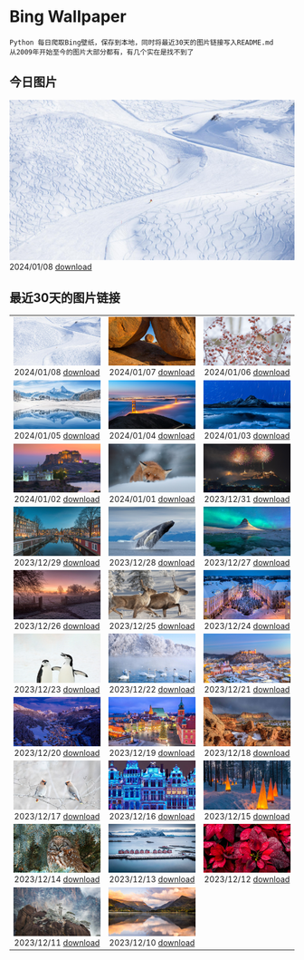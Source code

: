 # Bing Wallpaper

```
Python 每日爬取Bing壁纸，保存到本地，同时将最近30天的图片链接写入README.md
从2009年开始至今的图片大部分都有，有几个实在是找不到了
```



## 今日图片


![](./images/2024/01/08/BerninaPass_ZH-CN5776010452_1920x1080_2024-01-08.jpg)2024/01/08 [download](./images/2024/01/08/BerninaPass_ZH-CN5776010452_1920x1080_2024-01-08.jpg)

## 最近30天的图片链接


|      |      |      |
| :----: | :----: | :----: |
|![](./images/2024/01/08/BerninaPass_ZH-CN5776010452_1920x1080_2024-01-08.jpg)2024/01/08 [download](./images/2024/01/08/BerninaPass_ZH-CN5776010452_1920x1080_2024-01-08.jpg)|![](./images/2024/01/07/DevilsMarbles_ZH-CN4897809914_1920x1080_2024-01-07.jpg)2024/01/07 [download](./images/2024/01/07/DevilsMarbles_ZH-CN4897809914_1920x1080_2024-01-07.jpg)|![](./images/2024/01/06/CrabappleChaffinch_ZH-CN4458529756_1920x1080_2024-01-06.jpg)2024/01/06 [download](./images/2024/01/06/CrabappleChaffinch_ZH-CN4458529756_1920x1080_2024-01-06.jpg)|
|![](./images/2024/01/05/AlpsReflecting_ZH-CN4036320440_1920x1080_2024-01-05.jpg)2024/01/05 [download](./images/2024/01/05/AlpsReflecting_ZH-CN4036320440_1920x1080_2024-01-05.jpg)|![](./images/2024/01/04/GoldenGateLight_ZH-CN3874822904_1920x1080_2024-01-04.jpg)2024/01/04 [download](./images/2024/01/04/GoldenGateLight_ZH-CN3874822904_1920x1080_2024-01-04.jpg)|![](./images/2024/01/03/MinnewankaLake_ZH-CN3020982568_1920x1080_2024-01-03.jpg)2024/01/03 [download](./images/2024/01/03/MinnewankaLake_ZH-CN3020982568_1920x1080_2024-01-03.jpg)|
|![](./images/2024/01/02/MehrangarhJodhpur_ZH-CN2855490711_1920x1080_2024-01-02.jpg)2024/01/02 [download](./images/2024/01/02/MehrangarhJodhpur_ZH-CN2855490711_1920x1080_2024-01-02.jpg)|![](./images/2024/01/01/SleepingFox_ZH-CN2622967726_1920x1080_2024-01-01.jpg)2024/01/01 [download](./images/2024/01/01/SleepingFox_ZH-CN2622967726_1920x1080_2024-01-01.jpg)|![](./images/2023/12/31/ThailandNewYears_ZH-CN2058192262_1920x1080_2023-12-31.jpg)2023/12/31 [download](./images/2023/12/31/ThailandNewYears_ZH-CN2058192262_1920x1080_2023-12-31.jpg)|
|![](./images/2023/12/29/BlueAmsterdam_ZH-CN0483591394_1920x1080_2023-12-29.jpg)2023/12/29 [download](./images/2023/12/29/BlueAmsterdam_ZH-CN0483591394_1920x1080_2023-12-29.jpg)|![](./images/2023/12/28/GreenlandHumpback_ZH-CN8145852053_1920x1080_2023-12-28.jpg)2023/12/28 [download](./images/2023/12/28/GreenlandHumpback_ZH-CN8145852053_1920x1080_2023-12-28.jpg)|![](./images/2023/12/27/KirkjufellAurora_ZH-CN7878752057_1920x1080_2023-12-27.jpg)2023/12/27 [download](./images/2023/12/27/KirkjufellAurora_ZH-CN7878752057_1920x1080_2023-12-27.jpg)|
|![](./images/2023/12/26/BoxingDaySunrise_ZH-CN7431512686_1920x1080_2023-12-26.jpg)2023/12/26 [download](./images/2023/12/26/BoxingDaySunrise_ZH-CN7431512686_1920x1080_2023-12-26.jpg)|![](./images/2023/12/25/CaribouChristmas_ZH-CN6264028572_1920x1080_2023-12-25.jpg)2023/12/25 [download](./images/2023/12/25/CaribouChristmas_ZH-CN6264028572_1920x1080_2023-12-25.jpg)|![](./images/2023/12/24/EstoniaXmasEve_ZH-CN5870799404_1920x1080_2023-12-24.jpg)2023/12/24 [download](./images/2023/12/24/EstoniaXmasEve_ZH-CN5870799404_1920x1080_2023-12-24.jpg)|
|![](./images/2023/12/23/FestivusPenguins_ZH-CN5191348531_1920x1080_2023-12-23.jpg)2023/12/23 [download](./images/2023/12/23/FestivusPenguins_ZH-CN5191348531_1920x1080_2023-12-23.jpg)|![](./images/2023/12/22/WinterSolstice2023_ZH-CN4450201916_1920x1080_2023-12-22.jpg)2023/12/22 [download](./images/2023/12/22/WinterSolstice2023_ZH-CN4450201916_1920x1080_2023-12-22.jpg)|![](./images/2023/12/21/LjubljanaLights_ZH-CN3179297953_1920x1080_2023-12-21.jpg)2023/12/21 [download](./images/2023/12/21/LjubljanaLights_ZH-CN3179297953_1920x1080_2023-12-21.jpg)|
|![](./images/2023/12/20/ValGardenaItaly_ZH-CN2405437494_1920x1080_2023-12-20.jpg)2023/12/20 [download](./images/2023/12/20/ValGardenaItaly_ZH-CN2405437494_1920x1080_2023-12-20.jpg)|![](./images/2023/12/19/WarsawChristmas_ZH-CN0949732911_1920x1080_2023-12-19.jpg)2023/12/19 [download](./images/2023/12/19/WarsawChristmas_ZH-CN0949732911_1920x1080_2023-12-19.jpg)|![](./images/2023/12/18/CapitolReefSnow_ZH-CN0085775882_1920x1080_2023-12-18.jpg)2023/12/18 [download](./images/2023/12/18/CapitolReefSnow_ZH-CN0085775882_1920x1080_2023-12-18.jpg)|
|![](./images/2023/12/17/WinterWaxwings_ZH-CN9274297835_1920x1080_2023-12-17.jpg)2023/12/17 [download](./images/2023/12/17/WinterWaxwings_ZH-CN9274297835_1920x1080_2023-12-17.jpg)|![](./images/2023/12/16/GrandPlaceXmas_ZH-CN8299342316_1920x1080_2023-12-16.jpg)2023/12/16 [download](./images/2023/12/16/GrandPlaceXmas_ZH-CN8299342316_1920x1080_2023-12-16.jpg)|![](./images/2023/12/15/SantaPark_ZH-CN7444715899_1920x1080_2023-12-15.jpg)2023/12/15 [download](./images/2023/12/15/SantaPark_ZH-CN7444715899_1920x1080_2023-12-15.jpg)|
|![](./images/2023/12/14/BorealOwl_ZH-CN7957240111_1920x1080_2023-12-14.jpg)2023/12/14 [download](./images/2023/12/14/BorealOwl_ZH-CN7957240111_1920x1080_2023-12-14.jpg)|![](./images/2023/12/13/LofotenRorbu_ZH-CN7790383976_1920x1080_2023-12-13.jpg)2023/12/13 [download](./images/2023/12/13/LofotenRorbu_ZH-CN7790383976_1920x1080_2023-12-13.jpg)|![](./images/2023/12/12/Poinsettia_ZH-CN7255902344_1920x1080_2023-12-12.jpg)2023/12/12 [download](./images/2023/12/12/Poinsettia_ZH-CN7255902344_1920x1080_2023-12-12.jpg)|
|![](./images/2023/12/11/MountainDayChina_ZH-CN6894169616_1920x1080_2023-12-11.jpg)2023/12/11 [download](./images/2023/12/11/MountainDayChina_ZH-CN6894169616_1920x1080_2023-12-11.jpg)|![](./images/2023/12/10/LlanberisSnowdoniaSunset_ZH-CN6682238671_1920x1080_2023-12-10.jpg)2023/12/10 [download](./images/2023/12/10/LlanberisSnowdoniaSunset_ZH-CN6682238671_1920x1080_2023-12-10.jpg)|

